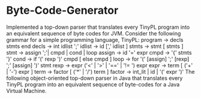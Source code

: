 # Byte-Code-Generator
Implemented a top-down parser that translates every TinyPL program into an equivalent sequence of byte codes for JVM. 
Consider the following grammar for a simple programming language, 
TinyPL:
program -> decls stmts end
decls -> int idlist ';'
idlist -> id [',' idlist ]
stmts -> stmt [ stmts ]
stmt -> assign ';'| cmpd | cond | loop
assign -> id '=' expr
cmpd -> '{' stmts '}'
cond -> if '(' rexp ')' cmpd [ else cmpd ]
loop -> for '(' [assign] ';' [rexp] ';' [assign] ')' stmt
rexp -> expr ('<' | '>' | '==' | '!= ') expr
expr -> term [ ('+' | '-') expr ]
term -> factor [ ('*' | '/') term ]
factor -> int_lit | id | '(' expr ')'
The following object-oriented top-down parser in Java that translates every TinyPL program into an equivalent sequence of byte-codes for a Java Virtual Machine.
